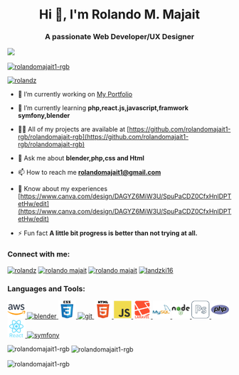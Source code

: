 
<h1 align="center">Hi 👋, I'm Rolando M. Majait</h1>
<h3 align="center">A passionate Web Developer/UX Designer</h3>

<p align="left"> <img src=https://www.google.com/imgres?q=gojo%20gif%20hondsome%20pose&imgurl=https%3A%2F%2Fi.pinimg.com%2Foriginals%2F61%2F67%2F89%2F6167892341c26edcbf15ac617c63cf4f.gif&imgrefurl=https%3A%2F%2Fwww.pinterest.com%2Fpin%2F760475087082534670%2F&docid=KY2Nsqu_xVrL2M&tbnid=LPP4eKc8o_vRTM&vet=12ahUKEwjF7NCPxvaOAxVY1zQHHa4vJhIQM3oECCIQAA..i&w=498&h=371&hcb=2&ved=2ahUKEwjF7NCPxvaOAxVY1zQHHa4vJhIQM3oECCIQAA /> </p>

<p align="left"> <a href="https://github.com/ryo-ma/github-profile-trophy"><img src="https://github-profile-trophy.vercel.app/?username=rolandomajait1-rgb" alt="rolandomajait1-rgb" /></a> </p>

<p align="left"> <a href="https://twitter.com/rolandz" target="blank"><img src="https://img.shields.io/twitter/follow/rolandz?logo=twitter&style=for-the-badge" alt="rolandz" /></a> </p>

- 🔭 I’m currently working on [My Portfolio](https://github.com/rolandomajait1-rgb/rolandomajait-rgb)

- 🌱 I’m currently learning **php,react.js,javascript,framwork symfony,blender**

- 👨‍💻 All of my projects are available at [https://github.com/rolandomajait1-rgb/rolandomajait-rgb](https://github.com/rolandomajait1-rgb/rolandomajait-rgb)

- 💬 Ask me about **blender,php,css and Html**

- 📫 How to reach me **rolandomajait1@gmail.com**

- 📄 Know about my experiences [https://www.canva.com/design/DAGYZ6MiW3U/SpuPaCDZ0CfxHnlDPTetHw/edit](https://www.canva.com/design/DAGYZ6MiW3U/SpuPaCDZ0CfxHnlDPTetHw/edit)

- ⚡ Fun fact **A little bit progress is better than not trying at all.**

<h3 align="left">Connect with me:</h3>
<p align="left">
<a href="https://twitter.com/rolandz" target="blank"><img align="center" src="https://raw.githubusercontent.com/rahuldkjain/github-profile-readme-generator/master/src/images/icons/Social/twitter.svg" alt="rolandz" height="30" width="40" /></a>
<a href="https://linkedin.com/in/rolando majait" target="blank"><img align="center" src="https://raw.githubusercontent.com/rahuldkjain/github-profile-readme-generator/master/src/images/icons/Social/linked-in-alt.svg" alt="rolando majait" height="30" width="40" /></a>
<a href="https://fb.com/rolando majait" target="blank"><img align="center" src="https://raw.githubusercontent.com/rahuldkjain/github-profile-readme-generator/master/src/images/icons/Social/facebook.svg" alt="rolando majait" height="30" width="40" /></a>
<a href="https://instagram.com/landzki16" target="blank"><img align="center" src="https://raw.githubusercontent.com/rahuldkjain/github-profile-readme-generator/master/src/images/icons/Social/instagram.svg" alt="landzki16" height="30" width="40" /></a>
</p>

<h3 align="left">Languages and Tools:</h3>
<p align="left"> <a href="https://aws.amazon.com" target="_blank" rel="noreferrer"> <img src="https://raw.githubusercontent.com/devicons/devicon/master/icons/amazonwebservices/amazonwebservices-original-wordmark.svg" alt="aws" width="40" height="40"/> </a> <a href="https://www.blender.org/" target="_blank" rel="noreferrer"> <img src="https://download.blender.org/branding/community/blender_community_badge_white.svg" alt="blender" width="40" height="40"/> </a> <a href="https://www.w3schools.com/css/" target="_blank" rel="noreferrer"> <img src="https://raw.githubusercontent.com/devicons/devicon/master/icons/css3/css3-original-wordmark.svg" alt="css3" width="40" height="40"/> </a> <a href="https://git-scm.com/" target="_blank" rel="noreferrer"> <img src="https://www.vectorlogo.zone/logos/git-scm/git-scm-icon.svg" alt="git" width="40" height="40"/> </a> <a href="https://www.w3.org/html/" target="_blank" rel="noreferrer"> <img src="https://raw.githubusercontent.com/devicons/devicon/master/icons/html5/html5-original-wordmark.svg" alt="html5" width="40" height="40"/> </a> <a href="https://developer.mozilla.org/en-US/docs/Web/JavaScript" target="_blank" rel="noreferrer"> <img src="https://raw.githubusercontent.com/devicons/devicon/master/icons/javascript/javascript-original.svg" alt="javascript" width="40" height="40"/> </a> <a href="https://laravel.com/" target="_blank" rel="noreferrer"> <img src="https://raw.githubusercontent.com/devicons/devicon/master/icons/laravel/laravel-plain-wordmark.svg" alt="laravel" width="40" height="40"/> </a> <a href="https://www.mysql.com/" target="_blank" rel="noreferrer"> <img src="https://raw.githubusercontent.com/devicons/devicon/master/icons/mysql/mysql-original-wordmark.svg" alt="mysql" width="40" height="40"/> </a> <a href="https://nodejs.org" target="_blank" rel="noreferrer"> <img src="https://raw.githubusercontent.com/devicons/devicon/master/icons/nodejs/nodejs-original-wordmark.svg" alt="nodejs" width="40" height="40"/> </a> <a href="https://www.photoshop.com/en" target="_blank" rel="noreferrer"> <img src="https://raw.githubusercontent.com/devicons/devicon/master/icons/photoshop/photoshop-line.svg" alt="photoshop" width="40" height="40"/> </a> <a href="https://www.php.net" target="_blank" rel="noreferrer"> <img src="https://raw.githubusercontent.com/devicons/devicon/master/icons/php/php-original.svg" alt="php" width="40" height="40"/> </a> <a href="https://reactjs.org/" target="_blank" rel="noreferrer"> <img src="https://raw.githubusercontent.com/devicons/devicon/master/icons/react/react-original-wordmark.svg" alt="react" width="40" height="40"/> </a> <a href="https://symfony.com" target="_blank" rel="noreferrer"> <img src="https://symfony.com/logos/symfony_black_03.svg" alt="symfony" width="40" height="40"/> </a> </p>

<p><img align="left" src="https://github-readme-stats.vercel.app/api/top-langs?username=rolandomajait1-rgb&show_icons=true&locale=en&layout=compact" alt="rolandomajait1-rgb" /></p>

<p>&nbsp;<img align="center" src="https://github-readme-stats.vercel.app/api?username=rolandomajait1-rgb&show_icons=true&locale=en" alt="rolandomajait1-rgb" /></p>

<p><img align="center" src="https://github-readme-streak-stats.herokuapp.com/?user=rolandomajait1-rgb&" alt="rolandomajait1-rgb" /></p>
